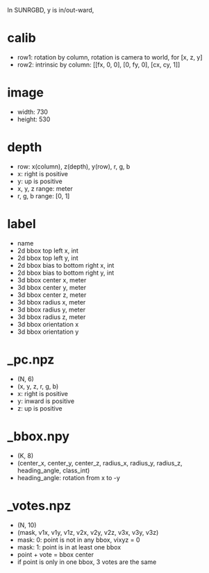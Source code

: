 In SUNRGBD, y is in/out-ward, 

# calib

- row1: rotation by column, rotation is camera to world, for [x, z, y]
- row2: intrinsic by column: [[fx, 0, 0], [0, fy, 0], [cx, cy, 1]]

# image

- width: 730
- height: 530

# depth

- row: x(column), z(depth), y(row), r, g, b
- x: right is positive
- y: up is positive
- x, y, z range: meter
- r, g, b range: [0, 1]

# label

- name
- 2d bbox top left x, int
- 2d bbox top left y, int
- 2d bbox bias to bottom right x, int
- 2d bbox bias to bottom right y, int
- 3d bbox center x, meter
- 3d bbox center y, meter
- 3d bbox center z, meter
- 3d bbox radius x, meter
- 3d bbox radius y, meter
- 3d bbox radius z, meter
- 3d bbox orientation x
- 3d bbox orientation y

# _pc.npz

- (N, 6)
- (x, y, z, r, g, b)
- x: right is positive
- y: inward is positive
- z: up is positive

# _bbox.npy

- (K, 8)
- (center_x, center_y, center_z, radius_x, radius_y, radius_z, heading_angle, class_int)
- heading_angle: rotation from x to -y

# _votes.npz

- (N, 10)
- (mask, v1x, v1y, v1z, v2x, v2y, v2z, v3x, v3y, v3z)
- mask: 0: point is not in any bbox, vixyz = 0
- mask: 1: point is in at least one bbox
- point + vote = bbox center
- if point is only in one bbox, 3 votes are the same
